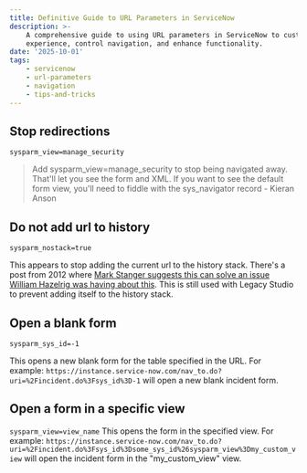 ```yaml
---
title: Definitive Guide to URL Parameters in ServiceNow
description: >-
    A comprehensive guide to using URL parameters in ServiceNow to customize user
    experience, control navigation, and enhance functionality.
date: '2025-10-01'
tags:
    - servicenow
    - url-parameters
    - navigation
    - tips-and-tricks
---
```


## Stop redirections

`sysparm_view=manage_security`

> Add sysparm_view=manage_security to stop being navigated away. That'll let you see the form and XML. If you want to see the default form view, you'll need to fiddle with the sys_navigator record - Kieran Anson

## Do not add url to history

`sysparm_nostack=true`

This appears to stop adding the current url to the history stack.  There's a post from 2012 where [Mark Stanger suggests this can solve an issue William Hazelrig was having about this](https://www.servicenow.com/community/developer-forum/how-do-you-prevent-a-form-from-adding-itself-to-the-navigation/m-p/1830653).  This is still used with Legacy Studio to prevent adding itself to the history stack.

## Open a blank form

`sysparm_sys_id=-1`

This opens a new blank form for the table specified in the URL.  For example:
`https://instance.service-now.com/nav_to.do?uri=%2Fincident.do%3Fsys_id%3D-1`
will open a new blank incident form.

## Open a form in a specific view

`sysparm_view=view_name`
This opens the form in the specified view.  For example:
`https://instance.service-now.com/nav_to.do?uri=%2Fincident.do%3Fsys_id%3Dsome_sys_id%26sysparm_view%3Dmy_custom_view`
will open the incident form in the "my_custom_view" view.